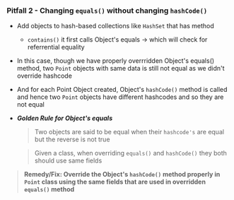### Pitfall 2 - Changing `equals()` without changing `hashCode()`

- Add objects to hash-based collections like `HashSet` that has method
  - `contains()` it first calls Object's equals -> which will check for referrential equality
- In this case, though we have properly overrridden Object's equals() method, two `Point` objects with same data is still not equal as we didn't override hashcode
- And for each Point Object created, Object's `hashCode()` method is called and hence two `Point` objects have different hashcodes and so they are not equal
- ***Golden Rule for Object's equals***
  > Two objects are said to be equal when their `hashcode's` are equal but the reverse is not true  

  > Given a class, when overriding `equals()` and `hashCode()` they both should use same fields

> **Remedy/Fix: Override the Object's `hashCode()` method properly in `Point` class using the same fields that are used in overridden` equals()` method**
